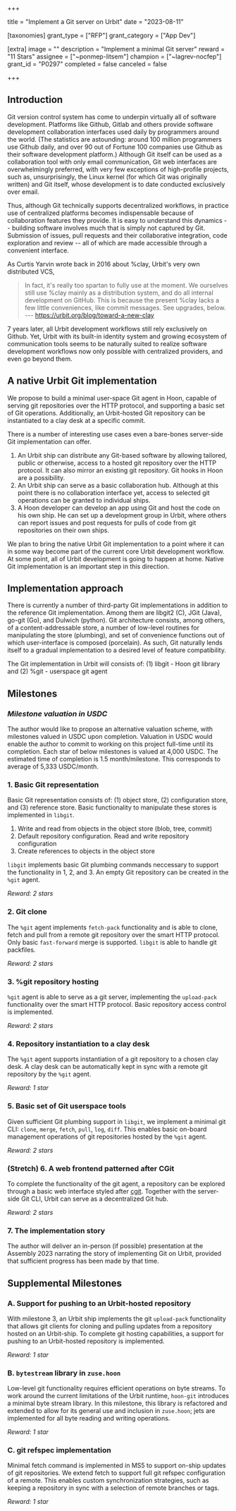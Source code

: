 +++

title = "Implement a Git server on Urbit"
date = "2023-08-11"

[taxonomies]
grant_type = ["RFP"]
grant_category = ["App Dev"]

[extra]
image = ""
description = "Implement a minimal Git server"
reward = "11 Stars"
assignee = ["~ponmep-litsem"]
champion = ["~lagrev-nocfep"]
grant_id = "P0297"
completed = false
canceled = false

+++

## Introduction

Git version control system has come to underpin virtually all of software development. Platforms like Github, Gitlab and others provide software development collaboration interfaces used daily by programmers around the world. (The statistics are astounding: around 100 million programmers use Github daily, and over 90 out of Fortune 100 companies use Github as their software development platform.) Although Git itself can be used as a collaboration tool with only email communication, Git web interfaces are overwhelmingly preferred, with very few exceptions of high-profile projects, such as, unsurprisingly, the Linux kernel (for which Git was originally written) and Git itself, whose development is to date conducted exclusively over email.

Thus, although Git technically supports decentralized workflows, in practice use of centralized platforms becomes indispensable because of collaboration features they provide. It is easy to understand this dynamics -- building software involves much that is simply not captured by Git. Submission of issues, pull requests and their collaborative integration, code exploration and review -- all of which are made accessible through a convenient interface.

As Curtis Yarvin wrote back in 2016 about %clay, Urbit's very own distributed VCS,

> In fact, it's really too spartan to fully use at the moment. We ourselves still use %clay mainly as a distribution 
>  system, and do all internal development on GitHub. 
> This is because the present %clay lacks a few little conveniences, like commit messages. See upgrades, below.
> --- https://urbit.org/blog/toward-a-new-clay

7 years later, all Urbit development workflows still rely exclusively on Github. Yet, Urbit with its built-in identity system and growing ecosystem of communication tools seems to be naturally suited to realize software development workflows now only possible with centralized providers, and even go beyond them. 

## A native Urbit Git implementation

We propose to build a minimal user-space Git agent in Hoon, capable of serving git repositories over the HTTP protocol, and supporting a basic set of Git operations. Additionally, an Urbit-hosted Git repository can be instantiated to a clay desk at a specific commit.

There is a number of interesting use cases even a bare-bones server-side Git implementation can offer.

1. An Urbit ship can distribute any Git-based software by allowing tailored, public or otherwise, access to a hosted git repository over the HTTP protocol. It can also mirror an existing git repository. Git hooks in Hoon are a possibility.
2. An Urbit ship can serve as a basic collaboration hub. Although at this point there is no collaboration interface yet, access to selected git operations can be granted to individual ships.
3. A Hoon developer can develop an app using Git and host the code on his own ship. He can set up a development group in Urbit, where others can report issues and post requests for pulls of code from git repositories on their own ships.

We plan to bring the native Urbit Git implementation to a point where it can in some way become part of the current core Urbit development workflow. At some point, all of Urbit development is going to happen at home. Native Git implementation is an important step in this direction.

## Implementation approach

There is currently a number of third-party Git implementations in addition to the reference Git implementation.
Among them are libgit2 (C), JGit (Java), go-git (Go), and Dulwich (python). Git architecture consists, among others, of a content-addressable store, a number of low-level routines for manipulating the store (plumbing), and set of convenience functions out of which user-interface is composed (porcelain). As such, Git naturally lends itself to a gradual implementation to a desired level of feature compatibility.

The Git implementation in Urbit will consists of: (1) libgit - Hoon git library and (2) %git - userspace git agent

## Milestones

### _Milestone valuation in USDC_

The author would like to propose an alternative valuation scheme, with milestones valued in USDC upon completion. 
Valuation in USDC would enable the author to commit to working on this project full-time until its completion. 
Each star of below milestones is valued at 4,000 USDC. 
The estimated time of completion is 1.5 month/milestone. This corresponds to average of 5,333 USDC/month.

### 1. Basic Git representation

Basic Git representation consists of: (1) object store, (2) configuration store, and (3) reference store. 
Basic functionality to manipulate these stores is implemented in `libgit`.

1. Write and read from objects in the object store (blob, tree, commit)
2. Default repository configuration. Read and write repository configuration
3. Create references to objects in the object store

`libgit` implements basic Git plumbing commands neccessary to support the functionality in 1, 2, and 3.
An empty Git repository can be created in the `%git` agent.

_Reward: 2 stars_  

### 2. Git clone

The `%git` agent implements `fetch-pack` functionality and is able to clone, fetch and pull from a remote git repository over the smart HTTP protocol. Only basic `fast-forward` merge is supported. `libgit` is able to handle git packfiles.

_Reward: 2 stars_

### 3. %git repository hosting

`%git` agent is able to serve as a git server, implementing the `upload-pack` functionality 
over the smart HTTP protocol. Basic repository access control is implemented.

_Reward: 2 stars_ 

### 4. Repository instantiation to a clay desk

The `%git` agent supports instantiation of a git repository to a chosen 
clay desk. A clay desk can be automatically kept in sync with a remote git repository by the `%git` agent.

_Reward: 1 star_

### 5. Basic set of Git userspace tools

Given sufficient Git plumbing support in `libgit`, we implement 
a minimal git CLI: `clone`, `merge`, `fetch`, `pull`, `log`, `diff`.
This enables basic on-board management operations of git repositories hosted by the `%git` agent.  

_Reward: 2 stars_ 

### (Stretch) 6. A web frontend patterned after CGit

To complete the functionality of the git agent, a repository can be explored through a basic web interface styled after [cgit](https://git.zx2c4.com/cgit/). Together with the server-side Git CLI, Urbit can serve as a decentralized Git hub.

_Reward: 2 stars_

### 7. The implementation story

The author will deliver an in-person (if possible) presentation at the Assembly 2023 narrating the story of implementing Git on Urbit, provided that sufficient progress has been made by that time. 

## Supplemental Milestones

### A. Support for pushing to an Urbit-hosted repository

With milestone 3, an Urbit ship implements the git `upload-pack` functionality that
allows git clients for cloning and pulling updates from a repository hosted on an Urbit-ship.
To complete git hosting capabilities, a support for pushing to an Urbit-hosted
repository is implemented.

_Reward: 1 star_

### B. `bytestream`  library in `zuse.hoon`

Low-level git functionality requires efficient operations on byte streams. To work around the current limitations of the Urbit runtime, `hoon-git` introduces a minimal byte stream library. In this milestone, this library is refactored and extended to allow for its general use and inclusion in `zuse.hoon`; jets are implemented for all byte reading and writing operations. 

_Reward: 1 star_

### C. git refspec implementation

Minimal fetch command is implemented in MS5 to support on-ship updates of git repositories. We extend fetch to support full git refspec configuration of a remote. This enables custom synchronization strategies, such as keeping a repository in sync with a selection of remote branches or tags.

_Reward: 1 star_
